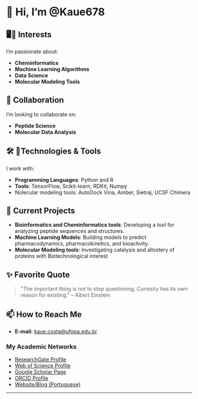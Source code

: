 # 👋 Hi, I’m @Kaue678  

## 🖥️🧬  Interests  
I’m passionate about:  
- **Cheminformatics**  
- **Machine Learning Algorithms**  
- **Data Science**  
- **Molecular Modeling Tools**  

## 🤝 Collaboration  
I’m looking to collaborate on:  
- **Peptide Science**  
- **Molecular Data Analysis**  

## 🛠️ 🔌Technologies & Tools  
I work with:  
- **Programming Languages**: Python and R  
- **Tools**: TensorFlow, Scikit-learn, RDKit, Numpy
- Nolecular modeling tools: AutoDock Vina, Amber, Sietraj, UCSF Chimera 

## 📂 Current Projects  
- **Bioinformatics and Cheminformatics tools**: Developing a tool for analyzing peptide sequences and structures.  
- **Machine Learning Models**: Building models to predict pharmacodynamics, pharmacokinetics, and bioactivity.
- **Molecular Modeling tools**: Investigating catalysis and allostery of proteins with Biotechnological interest 

## ✨ Favorite Quote  
> "The important thing is not to stop questioning. Curiosity has its own reason for existing." – Albert Einstein  

## 📫 How to Reach Me  
- **E-mail:** [kaue.costa@ufopa.edu.br](mailto:kaue.costa@ufopa.edu.br)  

### My Academic Networks  
- [ResearchGate Profile](https://www.researchgate.net/profile/Kaue_Santana)  
- [Web of Science Profile](https://www.webofscience.com/wos/author/record/1851974)  
- [Google Scholar Page](https://scholar.google.com.br/citations?hl=pt-PT&pli=1&user=MDePV6wAAAAJ)  
- [ORCID Profile](https://orcid.org/0000-0002-2735-8016)  
- [Website/Blog (Portuguese)](https://bioinfobiotec.wordpress.com/)  

---  

<!---  
Kaue678/Kaue678 is a ✨ special ✨ repository because its `README.md` (this file) appears on your GitHub profile.  
You can click the Preview link to take a look at your changes.  
--->
